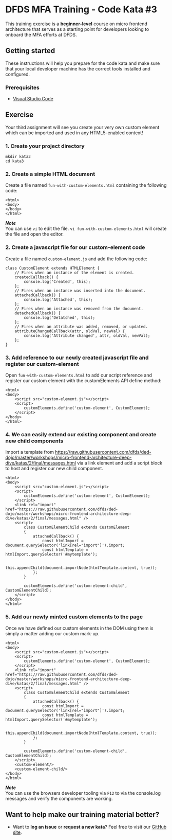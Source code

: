 DFDS MFA Training - Code Kata #3
======================================

This training exercise is a **beginner-level** course on micro frontend architecture that serves as a starting point for developers looking to onboard the MFA efforts at DFDS.


## Getting started

These instructions will help you prepare for the code kata and make sure that your local developer machine has the correct tools installed and configured.


### Prerequisites

* [Visual Studio Code](https://code.visualstudio.com/download)


## Exercise

Your third assignment will see you create your very own custom element which can be imported and used in any HTML5-enabled context!


### 1. Create your project directory
`mkdir kata3`<br/>
`cd kata3`


### 2. Create a simple HTML document
Create a file named `fun-with-custom-elements.html` containing the following code:

```
<html>
<body>
</body>
</html>
```

***Note*** <br/>
You can use `vi` to edit the file. `vi fun-with-custom-elements.html` will create the file and open the editor.


### 2. Create a javascript file for our custom-element code
Create a file named `custom-element.js` and add the following code:

```
class CustomElement extends HTMLElement {
    // Fires when an instance of the element is created.
    createdCallback() {
        console.log('Created', this);
    };
    // Fires when an instance was inserted into the document.
    attachedCallback() {
        console.log('Attached', this);
    };
    // Fires when an instance was removed from the document.
    detachedCallback() {
        console.log('Detatched', this);
    };
    // Fires when an attribute was added, removed, or updated.
    attributeChangedCallback(attr, oldVal, newVal) {
        console.log('Attribute changed', attr, oldVal, newVal);
    };
}
```


### 3. Add reference to our newly created javascript file and register our custom-element
Open `fun-with-custom-elements.html` to add our script reference and register our custom element with the customElements API define method:

```
<html>
<body>  
    <script src="custom-element.js"></script>
    <script>      
        customElements.define('custom-element', CustomElement); 
    </script>
</body>
</html>
```


### 4. We can easily extend our existing component and create new child components
Import a template from https://raw.githubusercontent.com/dfds/ded-dojo/master/workshops/micro-frontend-architecture-deep-dive/katas/2/final/messages.html via a link element and add a script block to host and register our new child component. 

```
<html>
<body>  
    <script src="custom-element.js"></script>
    <script>      
        customElements.define('custom-element', CustomElement); 
    </script>    
    <link rel="import" href="https://raw.githubusercontent.com/dfds/ded-dojo/master/workshops/micro-frontend-architecture-deep-dive/katas/2/final/messages.html" />
    <script>    
        class CustomElementChild extends CustomElement
        {
            attachedCallback() {
                const htmlImport = document.querySelector('link[rel="import"]').import;
                const htmlTemplate = htmlImport.querySelector('#mytemplate');

                this.appendChild(document.importNode(htmlTemplate.content, true));   
            };
        }

        customElements.define('custom-element-child', CustomElementChild);
    </script>
</body>
</html>
```


### 5. Add our newly minted custom elements to the page
Once we have defined our custom elements in the DOM using them is simply a matter adding our custom mark-up.

```
<html>
<body>  
    <script src="custom-element.js"></script>
    <script>      
        customElements.define('custom-element', CustomElement); 
    </script>    
    <link rel="import" href="https://raw.githubusercontent.com/dfds/ded-dojo/master/workshops/micro-frontend-architecture-deep-dive/katas/2/final/messages.html" />
    <script>    
        class CustomElementChild extends CustomElement
        {
            attachedCallback() {
                const htmlImport = document.querySelector('link[rel="import"]').import;
                const htmlTemplate = htmlImport.querySelector('#mytemplate');

                this.appendChild(document.importNode(htmlTemplate.content, true));   
            };
        }

        customElements.define('custom-element-child', CustomElementChild);
    </script>
    <custom-element/>
    <custom-element-child/>
</body>
</html>
```

***Note*** <br/>
You can use the browsers developer tooling via `F12` to via the console.log messages and verify the components are working.


## Want to help make our training material better?

 * Want to **log an issue** or **request a new kata**? Feel free to visit our [GitHub site](https://github.com/dfds/ded-dojo/issues).
 